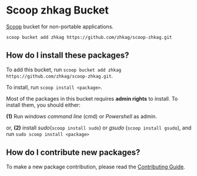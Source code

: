 # Scoop zhkag Bucket

[Scoop](https://scoop.sh/) bucket for non-portable applications.

```
scoop bucket add zhkag https://github.com/zhkag/scoop-zhkag.git
```

How do I install these packages?
---------------------------------

To add this bucket, run `scoop bucket add zhkag https://github.com/zhkag/scoop-zhkag.git`.

To install, run `scoop install <package>`.

Most of the packages in this bucket requires **admin rights** to install. To install them, you should either:

**(1)** Run *windows command line* (cmd) or *Powershell* as admin.

or, **(2)** install *sudo*(`scoop install sudo`) or *gsudo* (`scoop install gsudo`), and run `sudo scoop install <package>`


How do I contribute new packages?
----------------------------------

To make a new package contribution, please read the [Contributing Guide](https://github.com/ScoopInstaller/.github/blob/main/.github/CONTRIBUTING.md).

